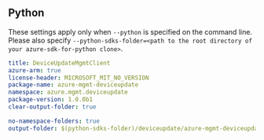 ## Python

These settings apply only when `--python` is specified on the command line.
Please also specify `--python-sdks-folder=<path to the root directory of your azure-sdk-for-python clone>`.

``` yaml $(python)
title: DeviceUpdateMgmtClient
azure-arm: true
license-header: MICROSOFT_MIT_NO_VERSION
package-name: azure-mgmt-deviceupdate
namespace: azure.mgmt.deviceupdate
package-version: 1.0.0b1
clear-output-folder: true
```

``` yaml $(python)
no-namespace-folders: true
output-folder: $(python-sdks-folder)/deviceupdate/azure-mgmt-deviceupdate/azure/mgmt/deviceupdate
```
